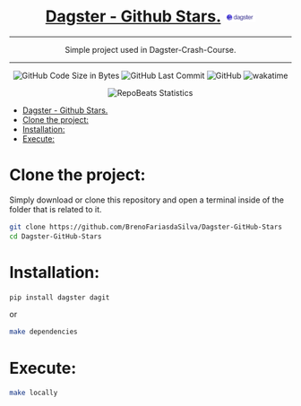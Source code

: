 <div align="center">
  
# [Dagster - Github Stars.](https://github.com/BrenoFariasdaSilva/Dagster-GitHub-Stars) <img src="https://github.com/BrenoFariasdaSilva/Dagster-GitHub-Stars/blob/main/.assets/Dagster.svg"  width="11%" height="11%">

</div>

<div align="center">
  
---
  
Simple project used in Dagster-Crash-Course.

---
</div>

<div align="center">

![GitHub Code Size in Bytes](https://img.shields.io/github/languages/code-size/BrenoFariasdaSilva/Dagster-GitHub-Stars)
![GitHub Last Commit](https://img.shields.io/github/last-commit/BrenoFariasdaSilva/Dagster-GitHub-Stars)
![GitHub](https://img.shields.io/github/license/BrenoFariasdaSilva/Dagster-GitHub-Stars)
![wakatime](https://wakatime.com/badge/github/BrenoFariasdaSilva/Dagster-GitHub-Stars.svg)

</div>

<div align="center">
  
![RepoBeats Statistics](https://repobeats.axiom.co/api/embed/5956a85a1c6097c587eca24d81c2f2933008e01b.svg "Repobeats analytics image")

</div>

- [Dagster - Github Stars. ](#dagster---github-stars-)
- [Clone the project:](#clone-the-project)
- [Installation:](#installation)
- [Execute:](#execute)

# Clone the project:
Simply download or clone this repository and open a terminal inside of the folder that is related to it. 
```bash
git clone https://github.com/BrenoFariasdaSilva/Dagster-GitHub-Stars
cd Dagster-GitHub-Stars
```

# Installation:
```bash
pip install dagster dagit
```

or 

```bash
make dependencies
```

# Execute:
```bash
make locally
```
